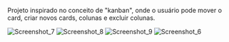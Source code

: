 Projeto inspirado no conceito de "kanban", onde o usuário pode mover o card, criar novos cards, colunas e excluir colunas.

![Screenshot_7](https://github.com/DiegoDev1312/kanban-project/assets/149342165/f3725232-385f-48bd-b9a1-a0fd41aec01d)
![Screenshot_8](https://github.com/DiegoDev1312/kanban-project/assets/149342165/6514aea0-21c0-4b48-ba46-fdd1a844de08)
![Screenshot_9](https://github.com/DiegoDev1312/kanban-project/assets/149342165/94ba2fb5-3041-4dca-ae5f-b871757a67f3)
![Screenshot_6](https://github.com/DiegoDev1312/kanban-project/assets/149342165/f3736587-2cc8-4648-a4bd-95c034507edd)
